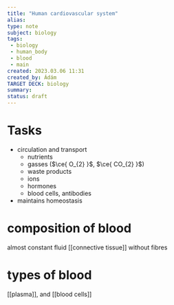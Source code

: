 ```yaml
---
title: "Human cardiovascular system"
alias: 
type: note
subject: biology
tags:
 - biology
 - human_body
 - blood
 - main
created: 2023.03.06 11:31
created_by: Ádám
TARGET DECK: biology
summary: 
status: draft
---
```

# Tasks
- circulation and transport
	- nutrients
	- gasses ($\ce{ O_{2} }$, $\ce{ CO_{2} }$)
	- waste products
	- ions
	- hormones
	- blood cells, antibodies
- maintains homeostasis

# composition of blood
almost constant
fluid [[connective tissue]] without fibres

# types of blood
[[plasma]], and [[blood cells]]

